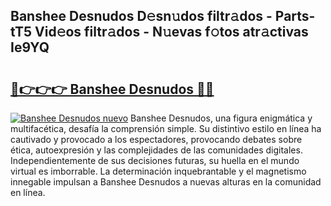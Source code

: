 ## Banshee Desnudos D𝚎sn𝚞dos filtr𝚊dos - Parts-tT5 Vid𝚎os filtr𝚊dos - N𝚞evas f𝚘tos atr𝚊ctivas Ie9YQ

# <h2><a href="http://mbc7bwr.tromn.icu/?c=Banshee+Desnudos">🔗👉👉👉 Banshee Desnudos 🔗🔗</a></h2>

[![Banshee Desnudos nuevo](https://i.imgur.com/pEAQMta.gif)](http://mbc7bwr.tromn.icu/?c=Banshee+Desnudos)
Banshee Desnudos, una figura enigmática y multifacética, desafía la comprensión simple. Su distintivo estilo en línea ha cautivado y provocado a los espectadores, provocando debates sobre ética, autoexpresión y las complejidades de las comunidades digitales. Independientemente de sus decisiones futuras, su huella en el mundo virtual es imborrable. La determinación inquebrantable y el magnetismo innegable impulsan a Banshee Desnudos a nuevas alturas en la comunidad en línea.
